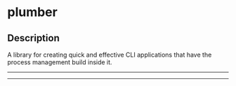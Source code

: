 # plumber

## Description

A library for creating quick and effective CLI applications that have the process management build inside it.

---

<!-- toc -->

<!-- tocstop -->

---
